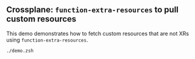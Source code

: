 ## Crossplane: `function-extra-resources` to pull custom resources

This demo demonstrates how to fetch custom resources that are not XRs using `function-extra-resources`.

```shell
./demo.zsh
```
